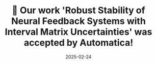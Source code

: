 ---
title: 🎉 Our work 'Robust Stability of Neural Feedback Systems with Interval Matrix Uncertainties' was accepted by Automatica!
summary: ''
date: 2025-02-24

# Featured image
# Place an image named `featured.jpg/png` in this page's folder and customize its options here.
# image:
#   caption: 'Image credit: [**Unsplash**](https://unsplash.com)'

authors:
  - admin

tags:
  - Academic
---